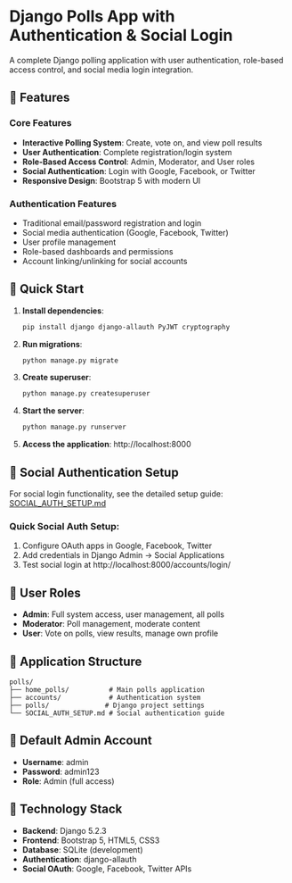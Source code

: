# Django Polls App with Authentication & Social Login

A complete Django polling application with user authentication, role-based access control, and social media login integration.

## 🚀 Features

### Core Features
- **Interactive Polling System**: Create, vote on, and view poll results
- **User Authentication**: Complete registration/login system
- **Role-Based Access Control**: Admin, Moderator, and User roles
- **Social Authentication**: Login with Google, Facebook, or Twitter
- **Responsive Design**: Bootstrap 5 with modern UI

### Authentication Features
- Traditional email/password registration and login
- Social media authentication (Google, Facebook, Twitter)
- User profile management
- Role-based dashboards and permissions
- Account linking/unlinking for social accounts

## 🔧 Quick Start

1. **Install dependencies**:
   ```bash
   pip install django django-allauth PyJWT cryptography
   ```

2. **Run migrations**:
   ```bash
   python manage.py migrate
   ```

3. **Create superuser**:
   ```bash
   python manage.py createsuperuser
   ```

4. **Start the server**:
   ```bash
   python manage.py runserver
   ```

5. **Access the application**: http://localhost:8000

## 🔑 Social Authentication Setup

For social login functionality, see the detailed setup guide: [SOCIAL_AUTH_SETUP.md](polls/SOCIAL_AUTH_SETUP.md)

### Quick Social Auth Setup:
1. Configure OAuth apps in Google, Facebook, Twitter
2. Add credentials in Django Admin → Social Applications
3. Test social login at http://localhost:8000/accounts/login/

## 👥 User Roles

- **Admin**: Full system access, user management, all polls
- **Moderator**: Poll management, moderate content
- **User**: Vote on polls, view results, manage own profile

## 📱 Application Structure

```
polls/
├── home_polls/          # Main polls application
├── accounts/            # Authentication system
├── polls/              # Django project settings
└── SOCIAL_AUTH_SETUP.md # Social authentication guide
```

## 🎯 Default Admin Account

- **Username**: admin
- **Password**: admin123
- **Role**: Admin (full access)

## 🌟 Technology Stack

- **Backend**: Django 5.2.3
- **Frontend**: Bootstrap 5, HTML5, CSS3
- **Database**: SQLite (development)
- **Authentication**: django-allauth
- **Social OAuth**: Google, Facebook, Twitter APIs
